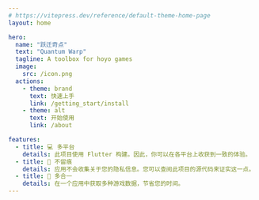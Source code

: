 ```yaml
---
# https://vitepress.dev/reference/default-theme-home-page
layout: home

hero:
  name: "跃迁奇点"
  text: "Quantum Warp"
  tagline: A toolbox for hoyo games
  image: 
    src: /icon.png
  actions:
    - theme: brand
      text: 快速上手
      link: /getting_start/install
    - theme: alt
      text: 开始使用
      link: /about

features:
  - title: 💻 多平台
    details: 此项目使用 Flutter 构建。因此，你可以在各平台上收获到一致的体验。
  - title: 🔐 不留痕
    details: 应用不会收集关于您的隐私信息。您可以查阅此项目的源代码来证实这一点。
  - title: 🧩 多合一
    details: 在一个应用中获取多种游戏数据，节省您的时间。
---
```



